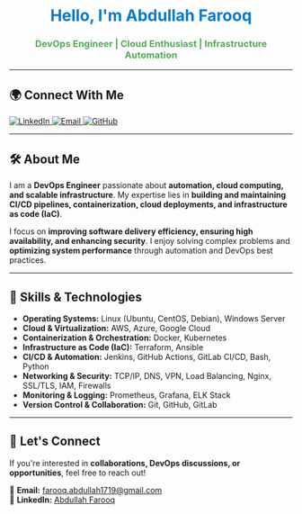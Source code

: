 <h1 align="center" style="color:#007acc;">Hello, I'm Abdullah Farooq</h1>
<h3 align="center" style="color:#4caf50;">DevOps Engineer | Cloud Enthusiast | Infrastructure Automation</h3>

---

## 🌍 Connect With Me

<p align="left">
  <a href="https://www.linkedin.com/in/abdullahfq/" target="_blank">
    <img alt="LinkedIn" src="https://img.shields.io/badge/LinkedIn-0077B5?style=flat-square&logo=linkedin&logoColor=white">
  </a>
  <a href="mailto:farooq.abdullah1719@gmail.com">
    <img alt="Email" src="https://img.shields.io/badge/Gmail-D14836?style=flat-square&logo=gmail&logoColor=white">
  </a>
  <a href="https://github.com/offx-farooq" target="_blank">
    <img alt="GitHub" src="https://img.shields.io/badge/GitHub-181717?style=flat-square&logo=github&logoColor=white">
  </a>
</p>

---

## 🛠 About Me

I am a **DevOps Engineer** passionate about **automation, cloud computing, and scalable infrastructure**. My expertise lies in **building and maintaining CI/CD pipelines, containerization, cloud deployments, and infrastructure as code (IaC)**.

I focus on **improving software delivery efficiency, ensuring high availability, and enhancing security**. I enjoy solving complex problems and **optimizing system performance** through automation and DevOps best practices.

---

## 🚀 Skills & Technologies

- **Operating Systems:** Linux (Ubuntu, CentOS, Debian), Windows Server  
- **Cloud & Virtualization:** AWS, Azure, Google Cloud  
- **Containerization & Orchestration:** Docker, Kubernetes  
- **Infrastructure as Code (IaC):** Terraform, Ansible  
- **CI/CD & Automation:** Jenkins, GitHub Actions, GitLab CI/CD, Bash, Python  
- **Networking & Security:** TCP/IP, DNS, VPN, Load Balancing, Nginx, SSL/TLS, IAM, Firewalls  
- **Monitoring & Logging:** Prometheus, Grafana, ELK Stack  
- **Version Control & Collaboration:** Git, GitHub, GitLab  

---

## 📩 Let's Connect

If you're interested in **collaborations, DevOps discussions, or opportunities**, feel free to reach out!  

📧 **Email:** [farooq.abdullah1719@gmail.com](mailto:farooq.abdullah1719@gmail.com)  
🔗 **LinkedIn:** [Abdullah Farooq](https://www.linkedin.com/in/abdullahfq/)  

